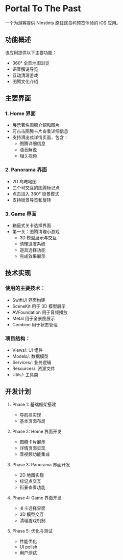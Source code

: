 # Portal To The Past

一个为游客提供 Ninstints 原住民岛屿预览体验的 iOS 应用。

## 功能概述

该应用提供以下主要功能：
- 360° 全景地图浏览
- 语音解说导览
- 互动清理游戏
- 图腾文化介绍

## 主要界面

### 1. Home 界面
- 展示著名图腾介绍和图片
- 可点击图腾卡片查看详细信息
- 支持滑出式详情页面，包含：
  - 图腾详细信息
  - 语音解说
  - 相关视频

### 2. Panorama 界面
- 2D 鸟瞰地图
- 三个可交互的图腾标记点
- 点击进入 360° 街景模式
- 支持街景导览和旋转

### 3. Game 界面
- 箱庭式关卡选择界面
- 第一关：图腾清理小游戏
  - 3D 模型展示与交互
  - 清理进度系统
  - 道具选择功能
  - 完成效果展示

## 技术实现

### 使用的主要技术：
- SwiftUI 界面构建
- SceneKit 用于 3D 模型展示
- AVFoundation 用于音频播放
- Metal 用于全景图展示
- Combine 用于状态管理

### 项目结构：
- Views/: UI 组件
- Models/: 数据模型
- Services/: 业务逻辑
- Resources/: 资源文件
- Utils/: 工具类

## 开发计划

1. Phase 1: 基础框架搭建
   - 导航栏实现
   - 基本页面布局

2. Phase 2: Home 界面开发
   - 图腾卡片展示
   - 详情页面实现
   - 音视频功能集成

3. Phase 3: Panorama 界面开发
   - 2D 地图实现
   - 标记点交互
   - 街景查看功能

4. Phase 4: Game 界面开发
   - 关卡选择界面
   - 3D 模型交互
   - 清理游戏机制

5. Phase 5: 优化与测试
   - 性能优化
   - UI polish
   - 用户测试 